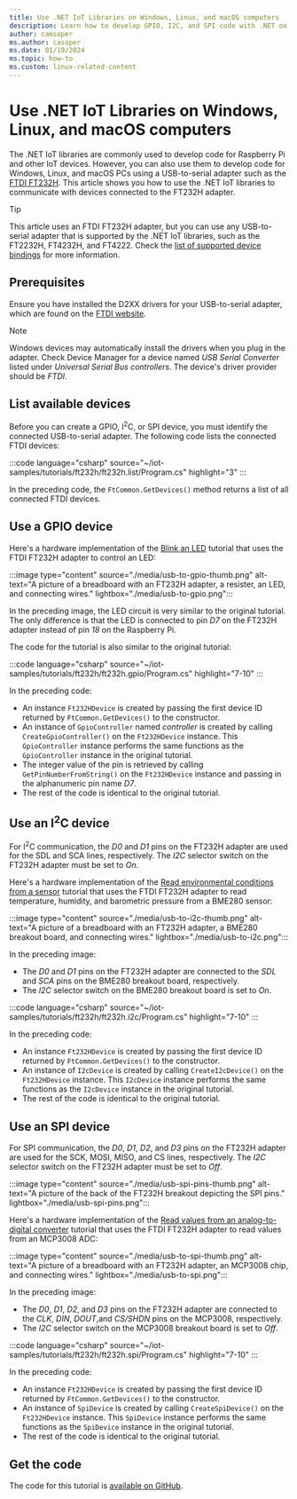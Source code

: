 ```yaml
---
title: Use .NET IoT Libraries on Windows, Linux, and macOS computers
description: Learn how to develop GPIO, I2C, and SPI code with .NET on PCs.
author: camsoper
ms.author: casoper
ms.date: 01/19/2024
ms.topic: how-to
ms.custom: linux-related-content
---
```


# Use .NET IoT Libraries on Windows, Linux, and macOS computers

The .NET IoT libraries are commonly used to develop code for Raspberry Pi and other IoT devices. However, you can also use them to develop code for Windows, Linux, and macOS PCs using a USB-to-serial adapter such as the [FTDI FT232H](https://www.adafruit.com/product/2264). This article shows you how to use the .NET IoT libraries to communicate with devices connected to the FT232H adapter.

> [!TIP]
> This article uses an FTDI FT232H adapter, but you can use any USB-to-serial adapter that is supported by the .NET IoT libraries, such as the FT2232H, FT4232H, and FT4222. Check the [list of supported device bindings](https://github.com/dotnet/iot/blob/main/src/devices/README.md#usb-devices) for more information.

## Prerequisites

Ensure you have installed the D2XX drivers for your USB-to-serial adapter, which are found on the [FTDI website](https://ftdichip.com/drivers/d2xx-drivers/).

> [!NOTE]
> Windows devices may automatically install the drivers when you plug in the adapter. Check Device Manager for a device named *USB Serial Converter* listed under *Universal Serial Bus controllers*. The device's driver provider should be *FTDI*.

## List available devices

Before you can create a GPIO, I<sup>2</sup>C, or SPI device, you must identify the connected USB-to-serial adapter. The following code lists the connected FTDI devices:

:::code language="csharp" source="~/iot-samples/tutorials/ft232h/ft232h.list/Program.cs" highlight="3" :::

In the preceding code, the `FtCommon.GetDevices()` method returns a list of all connected FTDI devices.

## Use a GPIO device

Here's a hardware implementation of the [Blink an LED](tutorials/blink-led.md) tutorial that uses the FTDI FT232H adapter to control an LED:

:::image type="content" source="./media/usb-to-gpio-thumb.png" alt-text="A picture of a breadboard with an FT232H adapter, a resister, an LED, and connecting wires." lightbox="./media/usb-to-gpio.png":::

In the preceding image, the LED circuit is very similar to the original tutorial. The only difference is that the LED is connected to pin *D7* on the FT232H adapter instead of pin *18* on the Raspberry Pi.

The code for the tutorial is also similar to the original tutorial:

:::code language="csharp" source="~/iot-samples/tutorials/ft232h/ft232h.gpio/Program.cs" highlight="7-10" :::

In the preceding code:

- An instance `Ft232HDevice` is created by passing the first device ID returned by `FtCommon.GetDevices()` to the constructor.
- An instance of `GpioController` named *controller* is created by calling `CreateGpioController()` on the `Ft232HDevice` instance. This `GpioController` instance performs the same functions as the `GpioController` instance in the original tutorial.
- The integer value of the pin is retrieved by calling `GetPinNumberFromString()` on the `Ft232HDevice` instance and passing in the alphanumeric pin name *D7*.
- The rest of the code is identical to the original tutorial.

## Use an I<sup>2</sup>C device

For I<sup>2</sup>C communication, the *D0* and *D1* pins on the FT232H adapter are used for the SDL and SCA lines, respectively. The *I2C* selector switch on the FT232H adapter must be set to *On*.

Here's a hardware implementation of the [Read environmental conditions from a sensor](tutorials/temp-sensor.md) tutorial that uses the FTDI FT232H adapter to read temperature, humidity, and barometric pressure from a BME280 sensor:

:::image type="content" source="./media/usb-to-i2c-thumb.png" alt-text="A picture of a breadboard with an FT232H adapter, a BME280 breakout board, and connecting wires." lightbox="./media/usb-to-i2c.png":::

In the preceding image:

- The *D0* and *D1* pins on the FT232H adapter are connected to the *SDL* and *SCA* pins on the BME280 breakout board, respectively.
- The *I2C* selector switch on the BME280 breakout board is set to *On*.

:::code language="csharp" source="~/iot-samples/tutorials/ft232h/ft232h.i2c/Program.cs" highlight="7-10" :::

In the preceding code:

- An instance `Ft232HDevice` is created by passing the first device ID returned by `FtCommon.GetDevices()` to the constructor.
- An instance of `I2cDevice` is created by calling `CreateI2cDevice()` on the `Ft232HDevice` instance. This `I2cDevice` instance performs the same functions as the `I2cDevice` instance in the original tutorial.
- The rest of the code is identical to the original tutorial.

## Use an SPI device

For SPI communication, the *D0*, *D1*, *D2*, and *D3* pins on the FT232H adapter are used for the SCK, MOSI, MISO, and CS lines, respectively. The *I2C* selector switch on the FT232H adapter must be set to *Off*.

:::image type="content" source="./media/usb-spi-pins-thumb.png" alt-text="A picture of the back of the FT232H breakout depicting the SPI pins." lightbox="./media/usb-spi-pins.png":::

Here's a hardware implementation of the [Read values from an analog-to-digital converter](tutorials/adc.md) tutorial that uses the FTDI FT232H adapter to read values from an MCP3008 ADC:

:::image type="content" source="./media/usb-to-spi-thumb.png" alt-text="A picture of a breadboard with an FT232H adapter, an MCP3008 chip, and connecting wires." lightbox="./media/usb-to-spi.png":::

In the preceding image:

- The *D0*, *D1*, *D2*, and *D3* pins on the FT232H adapter are connected to the *CLK*, *DIN*,  *DOUT*,and *CS/SHDN* pins on the MCP3008, respectively.
- The *I2C* selector switch on the MCP3008 breakout board is set to *Off*.

:::code language="csharp" source="~/iot-samples/tutorials/ft232h/ft232h.spi/Program.cs" highlight="7-10" :::

In the preceding code:

- An instance `Ft232HDevice` is created by passing the first device ID returned by `FtCommon.GetDevices()` to the constructor.
- An instance of `SpiDevice` is created by calling `CreateSpiDevice()` on the `Ft232HDevice` instance. This `SpiDevice` instance performs the same functions as the `SpiDevice` instance in the original tutorial.
- The rest of the code is identical to the original tutorial.

## Get the code

The code for this tutorial is [available on GitHub](https://github.com/MicrosoftDocs/dotnet-iot-assets/tree/main/tutorials/ft232h).
